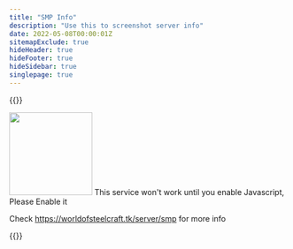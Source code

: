 ```yaml
---
title: "SMP Info"
description: "Use this to screenshot server info"
date: 2022-05-08T00:00:01Z
sitemapExclude: true
hideHeader: true
hideFooter: true
hideSidebar: true
singlepage: true
---
```

{{<html>}}
<script src="/scripts/smp-query.js"></script>
<div class="ss-template-container smp-status">
    <img src="/images/logo.png" class="style-exclude" width="150px">
                   <noscript>This service won't work until you enable Javascript, Please Enable it
                   <style>.serverstatus-sstemplate-content{display:none;}</style></noscript>
<div class="serverstatus-sstemplate-content">   
                    <div class="serverstatuspanel">
                    <table>
                        <tbody><tr><th>Server IP Address</th><td><span id="hostname">Loading... </span></td></tr>
                        <tr><th>Server Port</th><td><span id="port">Loading...</span></td></tr>
                        <tr><th>Status</th><td><div id="isonline">Loading...</div></td></tr>
                         <tr class="ping-disable-when-offline"><th>MOTD</th><td><span id="motd">Loading...</span></td></tr>
                        <tr class="ping-disable-when-offline"><th>Version Running</th><td><span id="version">Loading...</span></td></tr>
                        <tr class="ping-disable-when-offline"><th>Players</th><td><span id="playercount">Loading...</span></td></tr>
                        <tr class="ping-disable-when-offline"><th>Map Name</th><td><span id="mapname">Loading...</span></td></tr>
                        </tbody>
                    </table>
                    <div id="isoffline-sstemplate-css"></div>
                    <style>div.serverstatuspanel{width:100%;}</style>
                </div>
    </div>
    <span id="isoffline-sstemplate-text"></span>
    <p>Check <a href="https://worldofsteelcraft.tk/server/smp">https://worldofsteelcraft.tk/server/smp</a> for more info</p>
</div>
</div>
</div>
{{</html>}}
